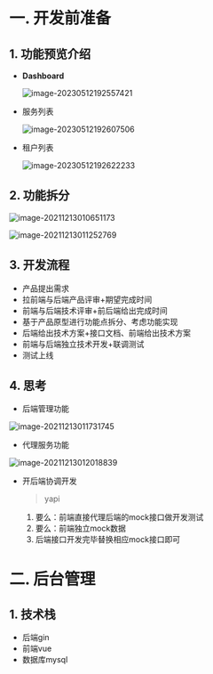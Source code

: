 # 一. 开发前准备

## 1. 功能预览介绍

- **Dashboard**

  ![image-20230512192557421](https://raw.githubusercontent.com/hellolib/pictures/main/Typora/pic-01/20230512192557.png)

- 服务列表

  ![image-20230512192607506](https://raw.githubusercontent.com/hellolib/pictures/main/Typora/pic-01/20230512192607.png)

- 租户列表

  ![image-20230512192622233](https://raw.githubusercontent.com/hellolib/pictures/main/Typora/pic-01/20230512192622.png)

## 2. 功能拆分

![image-20211213010651173](https://raw.githubusercontent.com/hellolib/pictures/main/Typora/pic-00-gitee/image-20211213010651173.png)

![image-20211213011252769](https://raw.githubusercontent.com/hellolib/pictures/main/Typora/pic-00-gitee/image-20211213011252769.png)

## 3. 开发流程

- 产品提出需求
- 拉前端与后端产品评审+期望完成时间
- 前端与后端技术评审+前后端给出完成时间
- 基于产品原型进行功能点拆分、考虑功能实现
- 后端给出技术方案+接口文档、前端给出技术方案
- 前端与后端独立技术开发+联调测试
- 测试上线

## 4. 思考

- 后端管理功能

![image-20211213011731745](https://raw.githubusercontent.com/hellolib/pictures/main/Typora/pic-00-gitee/image-20211213011731745.png)

- 代理服务功能

![image-20211213012018839](https://raw.githubusercontent.com/hellolib/pictures/main/Typora/pic-00-gitee/image-20211213012018839.png)

- 开后端协调开发

  > yapi

  1. 要么：前端直接代理后端的mock接口做开发测试
  2. 要么：前端独立mock数据
  3. 后端接口开发完毕替换相应mock接口即可

# 二. 后台管理

## 1. 技术栈

- 后端gin
- 前端vue
- 数据库mysql